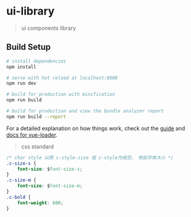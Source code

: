# ui-library

> ui components library

## Build Setup

``` bash
# install dependencies
npm install

# serve with hot reload at localhost:8080
npm run dev

# build for production with minification
npm run build

# build for production and view the bundle analyzer report
npm run build --report
```

For a detailed explanation on how things work, check out the [guide](http://vuejs-templates.github.io/webpack/) and [docs for vue-loader](http://vuejs.github.io/vue-loader).

> css standard

```css
/* char style 以照 c-style-size 或 c-style为规范， 例如字体大小 */
.c-size-s {
    font-size: $font-size-s;
}
.c-size-m {
    font-size: $font-size-m;
}
.c-bold {
    font-weight: 600;
}
```